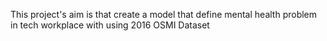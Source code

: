 This project's aim is that create a model that define  mental health problem in tech workplace with using 2016 OSMI Dataset
